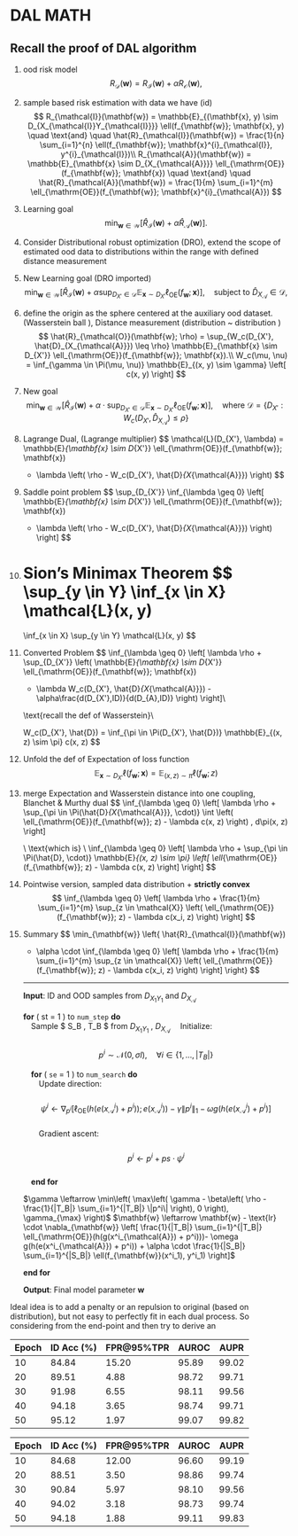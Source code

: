 # DAL MATH

## Recall the proof of DAL algorithm

1. ood risk model
   $$
   R_{\mathcal{D}}(\mathbf{w}) = R_{\mathcal{I}}(\mathbf{w}) + \alpha R_{\mathcal{O}}(\mathbf{w}),
   $$

2. sample based risk estimation with data we have (id) 
   $$
   R_{\mathcal{I}}(\mathbf{w}) = \mathbb{E}_{(\mathbf{x}, y) \sim D_{X_{\mathcal{I}}Y_{\mathcal{I}}}} \ell(f_{\mathbf{w}}; \mathbf{x}, y)
   \quad \text{and} \quad
   \hat{R}_{\mathcal{I}}(\mathbf{w}) = \frac{1}{n} \sum_{i=1}^{n} \ell(f_{\mathbf{w}}; \mathbf{x}^{i}_{\mathcal{I}}, y^{i}_{\mathcal{I}})\\
   R_{\mathcal{A}}(\mathbf{w}) = \mathbb{E}_{\mathbf{x} \sim D_{X_{\mathcal{A}}}} \ell_{\mathrm{OE}}(f_{\mathbf{w}}; \mathbf{x})
   \quad \text{and} \quad
   \hat{R}_{\mathcal{A}}(\mathbf{w}) = \frac{1}{m} \sum_{i=1}^{m} \ell_{\mathrm{OE}}(f_{\mathbf{w}}; \mathbf{x}^{i}_{\mathcal{A}})
   $$

3. Learning goal
   $$
   \min_{\mathbf{w} \in \mathcal{W}} \left[ \hat{R}_{\mathcal{I}}(\mathbf{w}) + \alpha \hat{R}_{\mathcal{A}}(\mathbf{w}) \right].
   $$

4. Consider Distributional robust optimization (DRO), extend the scope of estimated ood data to distributions within the range with defined distance measurement

5. New Learning goal (DRO imported)
   $$
   \min_{\mathbf{w} \in \mathcal{W}} \left[ \hat{R}_{\mathcal{I}}(\mathbf{w}) + \alpha \sup_{D_{X'} \in \mathcal{D}} \mathbb{E}_{\mathbf{x} \sim D_{X'}} \ell_{\mathrm{OE}}(f_{\mathbf{w}}; \mathbf{x}) \right], \quad \text{subject to } \hat{D}_{X_{\mathcal{A}}} \in \mathcal{D},
   $$

6. define the origin as the sphere centered at the auxiliary ood dataset. (Wasserstein ball ), Distance measurement (distribution ~ distribution )
   $$
   \hat{R}_{\mathcal{O}}(\mathbf{w}; \rho) = \sup_{W_c(D_{X'}, \hat{D}_{X_{\mathcal{A}}}) \leq \rho} \mathbb{E}_{\mathbf{x} \sim D_{X'}} \ell_{\mathrm{OE}}(f_{\mathbf{w}}; \mathbf{x}).\\
   W_c(\mu, \nu) = \inf_{\gamma \in \Pi(\mu, \nu)} \mathbb{E}_{(x, y) \sim \gamma} \left[ c(x, y) \right]
   $$

7. New goal
   $$
   \min_{\mathbf{w} \in \mathcal{W}} \left[ 
   \hat{R}_{\mathcal{I}}(\mathbf{w}) + \alpha \cdot \sup_{D_{X'} \in \mathcal{D}} 
   \mathbb{E}_{\mathbf{x} \sim D_{X'}} \ell_{\mathrm{OE}}(f_{\mathbf{w}}; \mathbf{x}) 
   \right], \quad \text{where } \mathcal{D} = \left\{ D_{X'} : W_c(D_{X'}, \hat{D}_{X_{\mathcal{A}}}) \leq \rho \right\}
   $$
   

8. Lagrange Dual, (Lagrange multiplier)
   $$
   \mathcal{L}(D_{X'}, \lambda) = 
   \mathbb{E}_{\mathbf{x} \sim D_{X'}} \ell_{\mathrm{OE}}(f_{\mathbf{w}}; \mathbf{x}) 
   + \lambda \left( \rho - W_c(D_{X'}, \hat{D}_{X_{\mathcal{A}}}) \right)
   $$
   

9. Saddle point problem
   $$
   \sup_{D_{X'}} \inf_{\lambda \geq 0} \left[
   \mathbb{E}_{\mathbf{x} \sim D_{X'}} \ell_{\mathrm{OE}}(f_{\mathbf{w}}; \mathbf{x}) 
   + \lambda \left( \rho - W_c(D_{X'}, \hat{D}_{X_{\mathcal{A}}}) \right)
   \right]
   $$

10. Sion’s Minimax Theorem
    $$
    \sup_{y \in Y} \inf_{x \in X} \mathcal{L}(x, y)
    =
    \inf_{x \in X} \sup_{y \in Y} \mathcal{L}(x, y)
    $$

11. Converted Problem
    $$
    \inf_{\lambda \geq 0} \left[
    \lambda \rho + \sup_{D_{X'}} 
    \left( \mathbb{E}_{\mathbf{x} \sim D_{X'}} \ell_{\mathrm{OE}}(f_{\mathbf{w}}; \mathbf{x}) 
    - \lambda W_c(D_{X'}, \hat{D}_{X_{\mathcal{A}}}) - \alpha\frac{d(D_{X'},ID)}{d(D_{A},ID)} \right)
    \right]\\
    
    \text{recall the def of Wasserstein}\\
    
    W_c(D_{X'}, \hat{D}) = \inf_{\pi \in \Pi(D_{X'}, \hat{D})} \mathbb{E}_{(x, z) \sim \pi} c(x, z)
    $$

12. Unfold the def of Expectation of loss function
    $$
    \mathbb{E}_{\mathbf{x} \sim D_{X'}} \ell(f_{\mathbf{w}}; \mathbf{x}) 
    = \mathbb{E}_{(x, z) \sim \pi} \ell(f_{\mathbf{w}}; z)
    $$

13. merge Expectation and Wasserstein distance into one coupling, Blanchet & Murthy dual
    $$
    \inf_{\lambda \geq 0} \left[
    \lambda \rho + \sup_{\pi \in \Pi(\hat{D}_{X_{\mathcal{A}}}, \cdot)} 
    \int \left( \ell_{\mathrm{OE}}(f_{\mathbf{w}}; z) - \lambda c(x, z) \right) \, d\pi(x, z)
    \right]
    
    \\
    \text{which is}
    \\
    \inf_{\lambda \geq 0} \left[
    \lambda \rho + \sup_{\pi \in \Pi(\hat{D}, \cdot)} 
    \mathbb{E}_{(x, z) \sim \pi} \left[ \ell_{\mathrm{OE}}(f_{\mathbf{w}}; z) - \lambda c(x, z) \right]
    \right]
    $$
    

14. Pointwise version, sampled data distribution +  **strictly convex** 
    $$
    \inf_{\lambda \geq 0} \left[
    \lambda \rho + \frac{1}{m} \sum_{i=1}^{m} 
    \sup_{z \in \mathcal{X}} \left( 
    \ell_{\mathrm{OE}}(f_{\mathbf{w}}; z) - \lambda c(x_i, z)
    \right)
    \right]
    $$
    

15. Summary
    $$
    \min_{\mathbf{w}} \left\{
    \hat{R}_{\mathcal{I}}(\mathbf{w}) 
    + \alpha \cdot \inf_{\lambda \geq 0} \left[
    \lambda \rho + \frac{1}{m} \sum_{i=1}^{m} 
    \sup_{z \in \mathcal{X}} \left( 
    \ell_{\mathrm{OE}}(f_{\mathbf{w}}; z) - \lambda c(x_i, z)
    \right)
    \right]
    \right\}
    $$

    ****

    **Input**: ID and OOD samples from $D_{X_1 Y_1}$ and $D_{X_{\mathcal{A}}}$

    **for** \( st = 1 \) to `num_step` **do**  
     Sample $ S_B , T_B $ from  $D_{X_1 Y_1}$ ,  $D_{X_{\mathcal{A}}}$ 
     Initialize:  
     $$ p^i \sim \mathcal{N}(0, \sigma I),\quad \forall i \in \{1, \dots, |T_B|\} $$

     **for** \( `se` = 1 \) to `num_search` **do**  
      Update direction:  
      $$ \psi^i \leftarrow \nabla_{p^i} \left[ \ell_{\mathrm{OE}}(h(e(x^i_{\mathcal{A}}) + p^i)); e(x^i_{\mathcal{A}})) - \gamma \|p^i\|_1 - \omega g(h(e(x^i_{\mathcal{A}}) + p^i)\right]  $$  
      Gradient ascent:  
      $$ p^i \leftarrow p^i + ps \cdot \psi^i $$  
     **end for**

     $\gamma \leftarrow \min\left( \max\left( \gamma - \beta\left( \rho - \frac{1}{|T_B|} \sum_{i=1}^{|T_B|} \|p^i\| \right), 0 \right), \gamma_{\max} \right)$
    $\mathbf{w} \leftarrow \mathbf{w} - \text{lr} \cdot \nabla_{\mathbf{w}} \left[
    \frac{1}{|T_B|} \sum_{i=1}^{|T_B|} \ell_{\mathrm{OE}}(h(g(x^i_{\mathcal{A}}) + p^i)))- \omega g(h(e(x^i_{\mathcal{A}}) + p^i)) + 
    \alpha \cdot \frac{1}{|S_B|} \sum_{i=1}^{|S_B|} \ell(f_{\mathbf{w}}(x^i_1), y^i_1)
    \right]$

    

    

    **end for**

    **Output**: Final model parameter  $\mathbf{w}$ 

Ideal idea is to add a penalty or an repulsion to original (based on distribution), but not easy to perfectly fit in each dual process. So considering from the end-point and then try to derive an 



| Epoch | ID Acc (%) | FPR@95%TPR | AUROC | AUPR  |
| ----- | ---------- | ---------- | ----- | ----- |
| 10    | 84.84      | 15.20      | 95.89 | 99.02 |
| 20    | 89.51      | 4.88       | 98.72 | 99.71 |
| 30    | 91.98      | 6.55       | 98.11 | 99.56 |
| 40    | 94.18      | 3.65       | 98.74 | 99.71 |
| 50    | 95.12      | 1.97       | 99.07 | 99.82 |


| Epoch | ID Acc (%) | FPR@95%TPR | AUROC | AUPR  |
| ----- | ---------- | ---------- | ----- | ----- |
| 10    | 84.68      | 12.00      | 96.60 | 99.19 |
| 20    | 88.51      | 3.50       | 98.86 | 99.74 |
| 30    | 90.84      | 5.97       | 98.10 | 99.56 |
| 40    | 94.02      | 3.18       | 98.73 | 99.74 |
| 50    | 94.18      | 1.88       | 99.11 | 99.83 |
